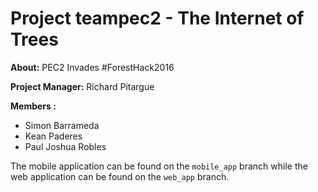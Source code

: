 # Project teampec2 - The Internet of Trees

__About:__ PEC2 Invades \#ForestHack2016

__Project Manager:__ Richard Pitargue

__Members :__
* Simon Barrameda
* Kean Paderes
* Paul Joshua Robles

The mobile application can be found on the ```mobile_app``` branch while the web application can be found on the ```web_app``` branch.
